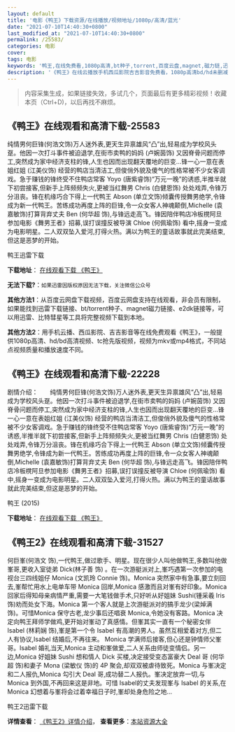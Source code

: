 ```yaml
---
layout: default
title: '电影《鸭王》下载资源/在线播放/视频地址/1080p/高清/蓝光'
date: "2021-07-10T14:40:30+0800"
last_modified_at: "2021-07-10T14:40:30+0800"
permalink: /25583/
categories: 电影
cover:
tags: 电影
keywords: '鸭王,在线免费看,1080p高清,bt种子,torrent,百度云盘,magnet,磁力链,迅雷下载资源'
description: '《鸭王》在线云播放手机西瓜影院吉吉影音免费看，1080p高清bd/hd未删减完整版和tc抢先枪版，mkv/mp4格式，附带bt/torrent种子、magnet/磁力链、百度云盘、网盘资源迅雷下载链接'
---
```


>内容采集生成，如果链接失效，多试几个，页面最后有更多精彩视频！收藏本页（Ctrl+D)，以后再找不麻烦。


## 《鸭王》在线观看和高清下载-25583

纯情男何巨锋(何浩文饰)万人迷外表,更天生异禀雄风“凸&rdquo;出,轻易成为学校风头趸。他因一次打斗事件被迫退学,在街市卖鸭的妈妈 (卢婉茵饰) 又因脊骨问题而停工,突然成为家中经济支柱的锋,人生也因而出现翻天覆地的巨变...锋一心一意在表姐红姐 (江美仪饰) 经营的鸭店当清洁工,但俊俏外貌及傻气的性格常被不少女客调戏。急于赚钱的锋终受不住鸭店常客 Yoyo (唐紫睿饰)“万元一晚&rdquo;的诱惑,半推半就下初尝接客,但新手上阵频频失火,更被当红舞男 Chris (白健恩饰) 处处戏弄,令锋万分沮丧。锋在机缘巧合下得上一代鸭王 Abson (单立文饰)倾囊传授舞男绝学,令锋成为新一代鸭王。苦练成功再度上阵的巨锋,令一众女客人神魂颠倒,Michelle (袁嘉敏饰)打算背弃丈夫 Ben (何华超 饰),与锋远走高飞。锋因陪伴鸭店冷板櫈阿旦参加电影《舞男王者》招募,误打误撞反被导演 Chloe (何佩瑜饰) 看中,摇身一变成为电影明星。二人双双坠入爱河,打得火热。满以为鸭王的童话故事就此完美结束,但这是恶梦的开始。<!---剧情end--->


鸭王迅雷下载

**下载地址**： [在线观看下载 《鸭王》](https://www.993dy.com//vod-detail-id-22565.html) 


**无法下载?**：`如果迅雷因版权原因无法下载，关注微信公众号 `

**其他方法1**：从百度云网盘下载视频，百度云网盘支持在线观看，非会员有限制，如果能找到迅雷下载链接、bt/torrent种子、magnet磁力链接、e2dk链接等，可以用迅雷、比特彗星等工具将完整视频下载到本地。

**其他方法2**：用手机云播、西瓜影院、吉吉影音等在线免费观看《鸭王》，一般提供1080p高清、hd/bd高清视频、tc抢先版视频，视频为mkv或mp4格式，不同站点视频质量和播放速度不同。


## 《鸭王》在线观看和高清下载-22228

剧情介绍：       纯情男何巨锋(何浩文饰)万人迷外表,更天生异禀雄风“凸”出,轻易成为学校风头趸。他因一次打斗事件被迫退学,在街市卖鸭的妈妈 (卢婉茵饰) 又因脊骨问题而停工,突然成为家中经济支柱的锋,人生也因而出现翻天覆地的巨变…锋一心一意在表姐红姐 (江美仪饰) 经营的鸭店当清洁工,但俊俏外貌及傻气的性格常被不少女客调戏。急于赚钱的锋终受不住鸭店常客 Yoyo (唐紫睿饰)“万元一晚”的诱惑,半推半就下初尝接客,但新手上阵频频失火,更被当红舞男 Chris (白健恩饰) 处处戏弄,令锋万分沮丧。锋在机缘巧合下得上一代鸭王 Abson (单立文饰)倾囊传授舞男绝学,令锋成为新一代鸭王。苦练成功再度上阵的巨锋,令一众女客人神魂颠倒,Michelle (袁嘉敏饰)打算背弃丈夫 Ben (何华超 饰),与锋远走高飞。锋因陪伴鸭店冷板櫈阿旦参加电影《舞男王者》招募,误打误撞反被导演 Chloe (何佩瑜饰) 看中,摇身一变成为电影明星。二人双双坠入爱河,打得火热。满以为鸭王的童话故事就此完美结束,但这是恶梦的开始。


鸭王 (2015)

**下载地址**： [在线观看下载 《鸭王》](https://www.btbtdy.me/btdy/dy642.html) 


## 《鸭王2》在线观看和高清下载-31527

何巨峯(何浩文 饰),一代鸭王,做过歌手、明星。现在很少人叫他做鸭王,多数叫他做峯哥,更收入室徒弟 Dick(林子善 饰) 。在一次游艇派对上,峯巧遇第一次参加的电视台三四线姐仔 Monica (文凯玲 Connie 饰)。Monica 突然家中有急事,要立刻回去,峯帮忙用水上电单车带 Monica 回岸,Monica 感激而且对峯有好印象。Monica 回家后得知母亲病情严重,需要一大笔钱做手术,只好听从好姐妹 Sushi(锺采羲 Iris 饰)劝而处女下海。Monica 第一个客人就是上次游艇派对的搞手龙少(梁焯满 饰)。可惜Monica 保守古老,龙少事后还唱衰 Monica,令她没有客路。Monica 决定向鸭王拜师学做鸡,更开始对峯动了真感情。但峯其实一直有一个秘密女伴 Isabel (林莉娴 饰),峯是第一个令 Isabel 有高潮的男人。虽然互相爱着对方,但二人有协议,Isabel 结婚后,不再往来。 Monica 学满师后接客,但心还是钟情师父峯哥。Isabel 婚礼当天,Monica 主动和峯做爱,二人关系由师徒变情侣。另一边,Monica 好姐妹 Sushi 想和情人 Dick 买楼,决定接受变态富豪大 Deal 哥 (何华超 饰)和妻子 Mona (梁敏仪 饰)的 4P 聚会,却双双被虐待致死。Monica 与峯决定和二人报仇,Monica 勾引大 Deal 哥,成功替二人报仇。峯决定放弃一切,与 Monica 到外国,不再回来这是非地。可惜 Isabel的丈夫发现峯与 Isabel 的关系,在 Monica 幻想着与峯将会过着幸福日子时,峯却处身危险之地...


鸭王2迅雷下载

**详情查看**： [《鸭王2》详情介绍](/movie/31527/)， **查看更多**：[本站资源大全](/movie/t/all/)

